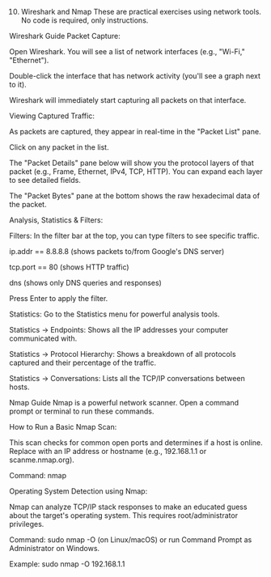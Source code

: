10. Wireshark and Nmap
These are practical exercises using network tools. No code is required, only instructions.

Wireshark Guide
Packet Capture:

Open Wireshark. You will see a list of network interfaces (e.g., "Wi-Fi," "Ethernet").

Double-click the interface that has network activity (you'll see a graph next to it).

Wireshark will immediately start capturing all packets on that interface.

Viewing Captured Traffic:

As packets are captured, they appear in real-time in the "Packet List" pane.

Click on any packet in the list.

The "Packet Details" pane below will show you the protocol layers of that packet (e.g., Frame, Ethernet, IPv4, TCP, HTTP). You can expand each layer to see detailed fields.

The "Packet Bytes" pane at the bottom shows the raw hexadecimal data of the packet.

Analysis, Statistics & Filters:

Filters: In the filter bar at the top, you can type filters to see specific traffic.

ip.addr == 8.8.8.8 (shows packets to/from Google's DNS server)

tcp.port == 80 (shows HTTP traffic)

dns (shows only DNS queries and responses)

Press Enter to apply the filter.

Statistics: Go to the Statistics menu for powerful analysis tools.

Statistics -> Endpoints: Shows all the IP addresses your computer communicated with.

Statistics -> Protocol Hierarchy: Shows a breakdown of all protocols captured and their percentage of the traffic.

Statistics -> Conversations: Lists all the TCP/IP conversations between hosts.

Nmap Guide
Nmap is a powerful network scanner. Open a command prompt or terminal to run these commands.

How to Run a Basic Nmap Scan:

This scan checks for common open ports and determines if a host is online. Replace <target> with an IP address or hostname (e.g., 192.168.1.1 or scanme.nmap.org).

Command: nmap <target>

Operating System Detection using Nmap:

Nmap can analyze TCP/IP stack responses to make an educated guess about the target's operating system. This requires root/administrator privileges.

Command: sudo nmap -O <target> (on Linux/macOS) or run Command Prompt as Administrator on Windows.

Example: sudo nmap -O 192.168.1.1

